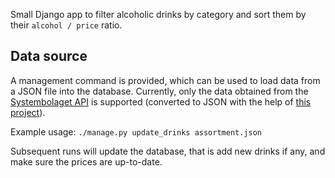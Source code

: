 Small Django app to filter alcoholic drinks by category and sort them by their `alcohol / price` ratio.

## Data source

A management command is provided, which can be used to load data from a JSON file into the database. Currently, only the data obtained from the [Systembolaget API](https://www.systembolaget.se/api/) is supported (converted to JSON with the help of [this project](https://github.com/AlexGustafsson/systembolaget-api-fetch)).

Example usage: `./manage.py update_drinks assortment.json`

Subsequent runs will update the database, that is add new drinks if any, and make sure the prices are up-to-date.

